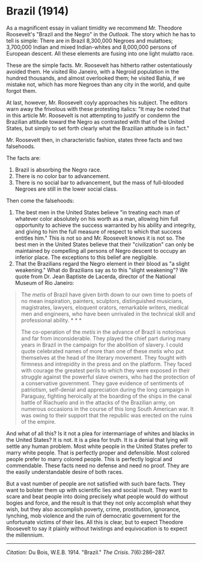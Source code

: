 <!--
title:   Brazil
author:  Du Bois, W.E.B.
journal: The Crisis
year:    1914
volume:  7
issue:   6
pages:   286-287
-->
# Brazil (1914)

As a magnificent essay in valiant timidity we recommend Mr. Theodore Roosevelt's "Brazil and the Negro" in the <i>Outlook</i>. The story which he has to tell is simple: There are in Brazil 8,300,000 Negroes and mulattoes; 3,700,000 Indian and mixed Indian-whites and 8,000,000 persons of European descent. All these elements are fusing into one light mulatto race. 

These are the simple facts. Mr. Roosevelt has hitherto rather ostentatiously avoided them. He visited Rio Janeiro, with a Negroid population in the hundred thousands, and almost overlooked them; he visited Bahia, if we mistake not, which has more Negroes than any city in the world, and quite forgot them. 

At last, however, Mr. Roosevelt coyly approaches his subject. The editors warn away the frivolous with these protesting italics: "It may be noted that in this article Mr. Roosevelt is not attempting to justify or condemn the Brazilian attitude toward the Negro as contrasted with that of the United States, but simply to set forth clearly what the Brazilian attitude is in fact." 

Mr. Roosevelt then, in characteristic fashion, states three facts and two falsehoods. 

The facts are: 

1.	Brazil is absorbing the Negro race. 
2. There is no color bar to advancement. 
3. There is no social bar to advancement, but the mass of full-blooded Negroes are still in the lower social class. 

Then come the falsehoods: 
1. The best men in the United States believe "in treating each man of whatever color absolutely on his worth as a man, allowing him full opportunity to achieve the success warranted by his ability and integrity, and giving to him the full measure of respect to which that success entitles him." This is not so and Mr. Roosevelt knows it is not so. The best men in the United States believe that their "civilization" can only be maintained by compelling all persons of Negro descent to occupy an inferior place. The exceptions to this belief are negligible. 
2. That the Brazilians regard the Negro element in their blood as "a slight weakening." What do Brazilians say as to this "slight weakening"? We quote from Dr. Jean Baptiste de Lacerda, director of the National Museum of Rio Janeiro: 

> The <i>metis</i> of Brazil have given birth down to our own time to poets of no mean inspiration, painters, sculptors, distinguished musicians, magistrates, lawyers, eloquent orators, remarkable writers, medical men and engineers, who have been unrivaled in the technical skill and professional ability. * * *      <p> The co-operation of the <i>metis</i>  in the advance of Brazil is notorious and far from inconsiderable. They played the chief part during many years in Brazil in the campaign for the abolition of slavery. I could quote celebrated names of more than one of these <i>metis</i>  who put themselves at the head of the literary movement. They fought with firmness and intrepidity in the press and on the platform. They faced with courage the greatest perils to which they were exposed in their struggle against the powerful slave owners, who had the protection of a conservative government. They gave evidence of sentiments of patriotism, self-denial and appreciation during the long campaign in Paraguay, fighting heroically at the boarding of the ships in the canal battle of Riachuelo and in the attacks of the Brazilian army, on numerous occasions in the course of this long South American war. It was owing to their support that the republic was erected on the ruins of the empire.

And what of all this? Is it not a plea for intermarriage of whites and blacks in the United States? It is not. It is a plea for truth. It is a denial that lying will settle any human problem. Most white people in the United States prefer to marry white people. That is perfectly proper and defensible. Most colored people prefer to marry colored people. This is perfectly logical and commendable. These facts need no defense and need no proof. They are the easily understandable desire of both races. 

But a vast number of people are not satisfied with such bare facts. They want to bolster them up with scientific lies and social insult. They want to scare and beat people into doing precisely what people would do without bogies and force, and the result is that they not only accomplish what they wish, but they also accomplish poverty, crime, prostitution, ignorance, lynching, mob violence and the ruin of democratic government for the unfortunate victims of their lies. All this is clear, but to expect Theodore Roosevelt to say it plainly without twistings and equivocation is to expect the millennium. 

______________
*Citation:* Du Bois, W.E.B. 1914. "Brazil." *The Crisis*. 7(6):286&ndash;287.